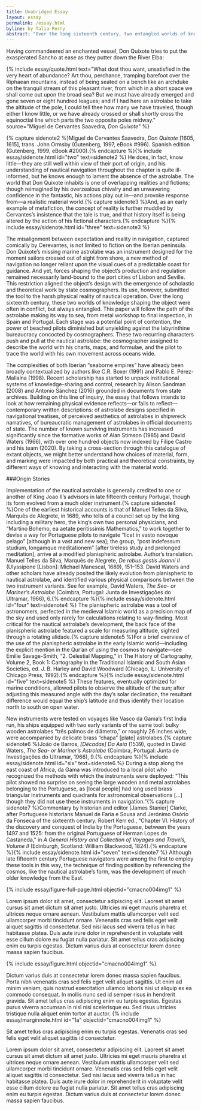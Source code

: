 ```yaml
---
title: Unabridged Essay
layout: essay
permalink: /essay.html
byline: by Talia Perry
abstract: "Over the long sixteenth century, two entangled worlds of knowledge shaped the production of the Iberian mariner's astrolabe. This paper will follow the path of the astrolabe making its way to sea, from metal workshop to final inspection, in Spain and Portugal. At each stage, two recurring characters push and pull at the nautical astrolabe: the cosmographer assigned to describe the world with his charts, maps, and formulae, and the pilot to trace the world with his own movement across oceans wide. This paper looks at at the ways that remaining physical evidence reflects, or fails to reflect, historic written descriptions of the astrolabe (navigational treatises, shipwreck tales, official documents of state), to begin to understand how choices of material, form, and marking were impacted by both practical and theoretical constraints, by different ways of knowing and interacting with the material world."
---
```


Having commandeered an enchanted vessel, Don Quixote tries to put the exasperated Sancho at ease as they putter down the River Elba:

{% include essay/quote.html text="What dost thou want, unsatisfied in the very heart of abundance? Art thou, perchance, tramping barefoot over the Riphaean mountains, instead of being seated on a bench like an archduke on the tranquil stream of this pleasant river, from which in a short space we shall come out upon the broad sea? But we must have already emerged and gone seven or eight hundred leagues; and if I had here an astrolabe to take the altitude of the pole, I could tell thee how many we have traveled, though either I know little, or we have already crossed or shall shortly cross the equinoctial line which parts the two opposite poles midway." source="Miguel de Cervantes Saavedra, <i>Don Quixote</i>" %}

{% capture sidenote2 %}Miguel de Cervantes Saavedra, <i>Don Quixote</i> [1605, 1615], trans. John Ormsby (Gutenberg, 1997, eBook #996). Spanish edition (Gutenberg, 1999, eBook #2000).{% endcapture %}{% include essay/sidenote.html id="two" text=sidenote2 %} He does, in fact, know little—they are still well within view of their port of origin, and his understanding of nautical navigation throughout the chapter is quite ill-informed, but he knows enough to lament the absence of the astrolabe. The world that Don Quixote inhabits is one of overlapping realities and fictions; though reimagined by his overzealous chivalry and an unwavering confidence in the fantastic, his actions play out in—and provoke response from—a realistic material world.{% capture sidenote3 %}And, as an early example of metafiction, the concept of reality is further muddled by Cervantes’s insistence that the tale is true, and that history itself is being altered by the action of his fictional characters.{% endcapture %}{% include essay/sidenote.html id="three" text=sidenote3 %} 

The misalignment between expectation and reality in navigation, captured comically by Cerevantes, is not limited to fiction on the Iberian peninsula. Don Quixote’s missing marine astrolabe was an instrument designed for the moment sailors crossed out of sight from shore, a new method of navigation no longer reliant upon the visual cues of a predictable coast for guidance. And yet, forces shaping the object’s production and regulation remained necessarily land-bound to the port cities of Lisbon and Seville. This restriction aligned the object’s design with the emergence of scholastic and theoretical work by state cosmographers. Its use, however, submitted the tool to the harsh physical reality of nautical operation. Over the long sixteenth century, these two worlds of knowledge shaping the object were often in conflict, but always entangled. This paper will follow the path of the astrolabe making its way to sea, from metal workshop to final inspection, in Spain and Portugal. Each stage was a potential point of contention, the power of beached pilots diminished but unyielding against the labyrinthine bureaucracy concocted by cosmographers. These two recurring characters push and pull at the nautical astrolabe: the cosmographer assigned to describe the world with his charts, maps, and formulae, and the pilot to trace the world with his own movement across oceans wide.

The complexities of both Iberian “seaborne empires” have already been broadly contextualized by authors like C.R. Boxer (1991) and Pablo E. Pérez-Mallaína (1998). Recent scholarship has started to unpack institutional systems of knowledge-sharing and control, research by Alison Sandman (2008) and Antonio Sánchez (2016) grounded in documents from state archives. Building on this line of inquiry, the essay that follows intends to look at how remaining physical evidence reflects—or fails to reflect—contemporary written descriptions: of astrolabe designs specified in navigational treatises, of perceived aesthetics of astrolabes in shipwreck narratives, of bureaucratic management of astrolabes in official documents of state. The number of known surviving instruments has increased significantly since the formative works of Alan Stimson (1985) and David Waters (1966), with over one hundred objects now indexed by Filipe Castro and his team (2020). By taking a cross-section through this catalogue of extant objects, we might better understand how choices of material, form, and marking were impacted by both practical and theoretical constraints, by different ways of knowing and interacting with the material world.

###Origin Stories

Implementation of the nautical astrolabe is generally credited to one or another of King Joao II’s advisors in late fifteenth century Portugal, though its form evolved from a much older instrument.{% capture sidenote4 %}One of the earliest historical accounts is that of Manuel Telles da Silva, Marquês de Alegrete, in 1689, who tells of a council set up by the king including a military hero, the king’s own two personal physicians, and “Martino Bohemo, ea aetate peritissimis Mathematics,” to work together to devise a way for Portuguese pilots to navigate “licet in vasto novoque pelago” [although in a vast and new sea]; the group, “post indefessum studium, longamque meditationem” [after tireless study and prolonged meditation], arrive at a modified planispheric astrolabe. Author’s translation. Manuel Telles da Silva, Marquês de Alegrete, <i>De rebus gestis Joanni II</i> (Ulyssipone [Lisbon]: Michael Manescal, 1689), 151–153. David Waters and other scholars have already posited the likely evolution from planispheric to nautical astrolabe, and identified various physical comparisons between the two instrument variants. See for example, David Waters, <i>The Sea- or Mariner’s Astrolabe</i> (Coimbra, Portugal: Junta de Investigações do Ultramar, 1966), 6.{% endcapture %}{% include essay/sidenote.html id="four" text=sidenote4 %} The planispheric astrolabe was a tool of astronomers, perfected in the medieval Islamic world as a precision map of the sky and used only rarely for calculations relating to way-finding. Most critical for the nautical astrolabe’s development, the back face of the planispheric astrolabe featured a scale for measuring altitude, sighted through a rotating alidade.{% capture sidenote5 %}For a brief overview of the use of the planispheric astrolabe in the early Islamic world—including the explicit mention in the Qur’an of using the cosmos to navigate—see Emilie Savage-Smith, “2. Celestial Mapping,” in The History of Cartography, Volume 2, Book 1: Cartography in the Traditional Islamic and South Asian Societies, ed. J. B. Harley and David Woodward (Chicago, IL: University of Chicago Press, 1992).{% endcapture %}{% include essay/sidenote.html id="five" text=sidenote5 %} These features, eventually optimized for marine conditions, allowed pilots to observe the altitude of the sun; after adjusting this measured angle with the day’s solar declination, the resultant difference would equal the ship’s latitude and thus identify their location north to south on open water.

New instruments were tested on voyages like Vasco da Gama’s first India run, his ships equipped with two early variants of the same tool: bulky wooden astrolabes “três palmos de diâmetro,” or roughly 26 inches wide, were accompanied by delicate brass “chapa” [plate] astrolabes.{% capture sidenote6 %}João de Barros, <i>[Décadas] Da Asia</i> (1539), quoted in David Waters, <i>The Sea- or Mariner’s Astrolabe</i> (Coimbra, Portugal: Junta de Investigações do Ultramar, 1966), 9.{% endcapture %}{% include essay/sidenote.html id="six" text=sidenote6 %} During a stop along the east coast of Africa, da Gama was introduced to a local pilot who recognized the methods with which the instruments were deployed: “This pilot showed no surprise on seeing the large wooden and metal astrolabes belonging to the Portuguese, as [local people] had long used brass triangular instruments and quadrants for astronomical observations [...] though they did not use these instruments in navigation.”{% capture sidenote7 %}Commentary by historian and editor [James Stanier] Clarke, after Portuguese historians Manuel de Faria e Sousa and Jerónimo Osório da Fonseca of the sixteenth century. Robert Kerr ed., “Chapter VI. History of the discovery and conquest of India by the Portuguese, between the years 1497 and 1525: from the original Portuguese of Herman Lopes de Castaneda,” in <i>A General History and Collection of Voyages and Travels, Volume II</i> (Edinburgh, Scotland: William Blackwood, 1824).{% endcapture %}{% include essay/sidenote.html id="seven" text=sidenote7 %} Although late fifteenth century Portuguese navigators were among the first to employ these tools in this way, the technique of finding position by referencing the cosmos, like the nautical astrolabe’s form, was the development of much older knowledge from the East.

{% include essay/figure-full-page.html objectid="cmacno004img1" %}

Lorem ipsum dolor sit amet, consectetur adipiscing elit. Laoreet sit amet cursus sit amet dictum sit amet justo. Ultricies mi eget mauris pharetra et ultrices neque ornare aenean. Vestibulum mattis ullamcorper velit sed ullamcorper morbi tincidunt ornare. Venenatis cras sed felis eget velit aliquet sagittis id consectetur. Sed nisi lacus sed viverra tellus in hac habitasse platea. Duis aute irure dolor in reprehenderit in voluptate velit esse cillum dolore eu fugiat nulla pariatur. Sit amet tellus cras adipiscing enim eu turpis egestas. Dictum varius duis at consectetur lorem donec massa sapien faucibus.

{% include essay/figure.html objectid="cmacno004img1" %}

Dictum varius duis at consectetur lorem donec massa sapien faucibus. Porta nibh venenatis cras sed felis eget velit aliquet sagittis. Ut enim ad minim veniam, quis nostrud exercitation ullamco laboris nisi ut aliquip ex ea commodo consequat. In mollis nunc sed id semper risus in hendrerit gravida. Sit amet tellus cras adipiscing enim eu turpis egestas. Egestas purus viverra accumsan in nisl nisi scelerisque eu. Sed risus ultricies tristique nulla aliquet enim tortor at auctor. {% include essay/marginnote.html id="1a" objectid="cmacno004img1" %}

Sit amet tellus cras adipiscing enim eu turpis egestas. Venenatis cras sed felis eget velit aliquet sagittis id consectetur.

Lorem ipsum dolor sit amet, consectetur adipiscing elit. Laoreet sit amet cursus sit amet dictum sit amet justo. Ultricies mi eget mauris pharetra et ultrices neque ornare aenean. Vestibulum mattis ullamcorper velit sed ullamcorper morbi tincidunt ornare. Venenatis cras sed felis eget velit aliquet sagittis id consectetur. Sed nisi lacus sed viverra tellus in hac habitasse platea. Duis aute irure dolor in reprehenderit in voluptate velit esse cillum dolore eu fugiat nulla pariatur. Sit amet tellus cras adipiscing enim eu turpis egestas. Dictum varius duis at consectetur lorem donec massa sapien faucibus.

